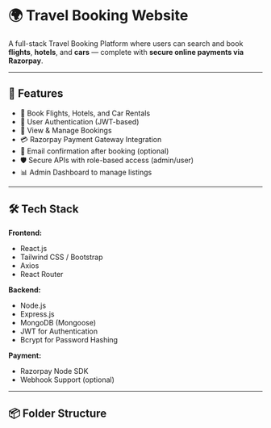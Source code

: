 # 🌍 Travel Booking Website

A full-stack Travel Booking Platform where users can search and book **flights**, **hotels**, and **cars** — complete with **secure online payments via Razorpay**.

---

## 🚀 Features

- 🛫 Book Flights, Hotels, and Car Rentals
- 👥 User Authentication (JWT-based)
- 🧾 View & Manage Bookings
- 💳 Razorpay Payment Gateway Integration
- 📧 Email confirmation after booking (optional)
- 🛡️ Secure APIs with role-based access (admin/user)
- 📊 Admin Dashboard to manage listings

---

## 🛠️ Tech Stack

**Frontend:**
- React.js
- Tailwind CSS / Bootstrap
- Axios
- React Router

**Backend:**
- Node.js
- Express.js
- MongoDB (Mongoose)
- JWT for Authentication
- Bcrypt for Password Hashing

**Payment:**
- Razorpay Node SDK
- Webhook Support (optional)

---

## 📦 Folder Structure

